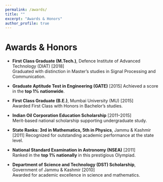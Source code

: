 ```yaml
---
permalink: /awards/
title: ""
excerpt: "Awards & Honors"
author_profile: true
---
```


# <i class="fa fa-fw fa-trophy"></i> Awards & Honors

- **First Class Graduate (M.Tech.)**, Defence Institute of Advanced Technology (DIAT) [2018]  
  Graduated with distinction in Master’s studies in Signal Processing and Communication.

- **Graduate Aptitude Test in Engineering (GATE)** [2015]
  Achieved a score in the **top 1% nationwide**.

- **First Class Graduate (B.E.)**, Mumbai University (MU) [2015]  
  Awarded First Class with Honors in Bachelor’s studies.

- **Indian Oil Corporation Education Scholarship** [2011–2015]  
  Merit-based national scholarship supporting undergraduate study.

- **State Ranks: 3rd in Mathematics, 5th in Physics**, Jammu & Kashmir [2011] 
  Recognized for outstanding academic performance at the state level.

- **National Standard Examination in Astronomy (NSEA)** [2011]  
  Ranked in the **top 1% nationally** in this prestigious Olympiad.

- **Department of Science and Technology (DST) Scholarship**, Government of Jammu & Kashmir [2010]  
  Awarded for academic excellence in science and mathematics.
